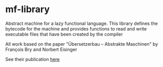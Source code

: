 # mf-library

Abstract machine for a lazy functional language. This library defines the bytecode for the machine and provides functions to read and write executable files that have been created by the compiler

All work based on the paper "Übersetzerbau – Abstrakte Maschinen" by François Bry and Norbert Eisinger

See their publication [here](https://www.en.pms.ifi.lmu.de/publications/lecture-notes/uebersetzerbau/www-skriptum-2004.pdf)  

